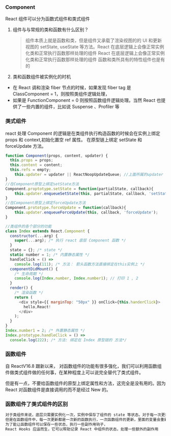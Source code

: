 ### Component

React 组件可以分为函数式组件和类式组件

1. 组件与与常规的类和函数有什么区别？

   > 组件本质上就是函数和类，但是组件又承载了渲染视图的的 UI 和更新视图的 setState, useState 等方法。React 在底层逻辑上会像正常实例化类和正常执行函数那样处理的组件
   > React 在底层逻辑上会像正常实例化类和正常执行函数那样处理的组件
   > 函数和类所具有的特性组件也是有的

2. 类和函数组件被实例化的时机

- 在 React 调和渲染 fiber 节点的时候，如果发现 fiber tag 是 ClassComponent = 1，则按照类组件逻辑处理，
- 如果是 FunctionComponent = 0 则按照函数组件逻辑处理。当然 React 也提供了一些内置的组件，比如说 Suspense 、Profiler 等

### 类式组件

react 处理 Component 的逻辑是在类组件执行构造函数的时候会在实例上绑定 props 和 context,初始化置空 ref 属性。
在原型链上绑定 setState 和 forceUpdate 方法。

```js
function Component(props, content, updater) {
  this.props = props;
  this.content = content;
  this.refs = empty;
	this.updater = updater || ReactNoopUpdateQueue; //上面所属的updater 对象
}
//在Component原型上绑定setState方法
Component.proptotype.setState = function(partialState, callback){
	this.updater.enqueueSetState(this, partialState, callback, 'setState');
}
//在Component原型上绑定forceUpdate方法
Component.prototype.forceUpdate = function(callback){
	this.updater.enqueueForceUpdate(this, callback, 'forceUpdate');
}
```

```js
//类组件的各个部分的功能
class Index extends React.Component {
  constructor(...arg) {
    super(...arg); /* 执行 react 底层 Component 函数 */
  }
  state = {}; /* state */
  static number = 1; /* 内置静态属性 */
  handleClick = () =>
    console.log(111); /* 方法： 箭头函数方法直接绑定在this实例上 */
  componentDidMount() {
    /* 生命周期 */
    console.log(Index.number, Index.number1); // 打印 1 , 2
  }
  render() {
    /* 渲染函数 */
    return (
      <div style={{ marginTop: "50px" }} onClick={this.handerClick}>
        hello,React!
      </div>
    );
  }
}
Index.number1 = 2; /* 外置静态属性 */
Index.prototype.handleClick = () =>
  console.log(222); /* 方法: 绑定在 Index 原型链的 方法*/
```

### 函数组件

自 ReactV16.8 跟新以来， 对函数组件的功能有很多强化，我们可以利用函数组件做类式组件做的任何事，在某种程度上可以说完全替代了类式组件。

但是有一点，不要给函数组件的原型上绑定属性和方法，这完全是没有用的。因为 React 对函数组件是直接调用的而不是经过 New 的。

### 函数组件了类式组件的区别

```js
对于类组件来说，底层只需要实例化一次，实例中保存了组件的 state 等状态。对于每一次更新只需要调用 render 方法以及对应的生命周期就可以了。
但是在函数组件中，每一次更新都是一次新的函数执行，一次函数组件的更新，里面的变量会重新声明.
为了能让函数组件可以保存一些状态，执行一些副作用钩子，
React Hooks 应运而生，它可以帮助记录 React 中组件的状态，处理一些额外的副作用
```
